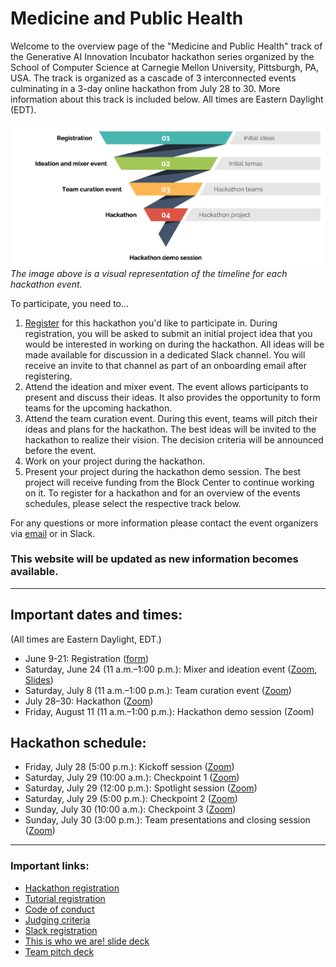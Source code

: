 # Medicine and Public Health

Welcome to the overview page of the "Medicine and Public Health" track of the Generative AI Innovation Incubator hackathon series organized by the School of Computer Science at Carnegie Mellon University, Pittsburgh, PA, USA. The track is organized as a cascade of 3 interconnected events culminating in a 3-day online hackathon from July 28 to 30. More information about this track is included below. All times are Eastern Daylight (EDT).

![Track overview](overview.png?raw=true "Track overview")
_The image above is a visual representation of the timeline for each hackathon event._

To participate, you need to…
1. [Register](https://forms.gle/n2HboKh9jCtWW2tc6) for this hackathon you'd like to participate in. During registration, you will be asked to submit an initial project idea that you would be interested in working on during the hackathon. All ideas will be made available for discussion in a dedicated Slack channel. You will receive an invite to that channel as part of an onboarding email after registering.
2. Attend the ideation and mixer event. The event allows participants to present and discuss their ideas. It also provides the opportunity to form teams for the upcoming hackathon.
3. Attend the team curation event. During this event, teams will pitch their ideas and plans for the hackathon. The best ideas will be invited to the hackathon to realize their vision. The decision criteria will be announced before the event.
4. Work on your project during the hackathon.
5. Present your project during the hackathon demo session. The best project will receive funding from the Block Center to continue working on it.
To register for a hackathon and for an overview of the events schedules, please select the respective track below.

For any questions or more information please contact the event organizers via [email](mailto:llmhackathon2023@cs.cmu.edu) or in Slack.

### This website will be updated as new information becomes available.

---

## Important dates and times:
(All times are Eastern Daylight, EDT.)

* June 9-21: Registration ([form](https://forms.gle/n2HboKh9jCtWW2tc6)) 
* Saturday, June 24 (11 a.m.–1:00 p.m.): Mixer and ideation event ([Zoom](https://cmu.zoom.us/j/91235072052?pwd=WjBWNFNkSitFLzErS1FUOTlhUXR1dz09), [Slides](https://drive.google.com/file/d/17xjb-s-vwBPT6CSU-vn7t8CQ0Q33JZ5q/view?usp=sharing))
* Saturday, July 8 (11 a.m.–1:00 p.m.): Team curation event ([Zoom](https://cmu.zoom.us/j/91235072052?pwd=WjBWNFNkSitFLzErS1FUOTlhUXR1dz09))
* July 28–30: Hackathon ([Zoom](https://cmu.zoom.us/j/91235072052?pwd=WjBWNFNkSitFLzErS1FUOTlhUXR1dz09))
* Friday, August 11 (11 a.m.–1:00 p.m.): Hackathon demo session (Zoom)

## Hackathon schedule:
* Friday, July 28 (5:00 p.m.): Kickoff session ([Zoom](https://cmu.zoom.us/j/91235072052?pwd=WjBWNFNkSitFLzErS1FUOTlhUXR1dz09))
* Saturday, July 29 (10:00 a.m.): Checkpoint 1 ([Zoom](https://cmu.zoom.us/j/91235072052?pwd=WjBWNFNkSitFLzErS1FUOTlhUXR1dz09))
* Saturday, July 29 (12:00 p.m.): Spotlight session ([Zoom](https://cmu.zoom.us/j/91235072052?pwd=WjBWNFNkSitFLzErS1FUOTlhUXR1dz09))
* Saturday, July 29 (5:00 p.m.): Checkpoint 2 ([Zoom](https://cmu.zoom.us/j/91235072052?pwd=WjBWNFNkSitFLzErS1FUOTlhUXR1dz09))
* Sunday, July 30 (10:00 a.m.): Checkpoint 3 ([Zoom](https://cmu.zoom.us/j/91235072052?pwd=WjBWNFNkSitFLzErS1FUOTlhUXR1dz09))
* Sunday, July 30 (3:00 p.m.): Team presentations and closing session ([Zoom](https://cmu.zoom.us/j/91235072052?pwd=WjBWNFNkSitFLzErS1FUOTlhUXR1dz09))

---

### Important links:

* [Hackathon registration](https://forms.gle/n2HboKh9jCtWW2tc6)
* [Tutorial registration](https://cs.cmu.edu/generative-ai/forms/event-registration)
* [Code of conduct](https://www.cs.cmu.edu/generative-ai/conduct)
* [Judging criteria](https://drive.google.com/file/d/148bv3EZwu1xEdFCkRkGTRBRsWttDtsr-/view?usp=sharing)
* [Slack registration](https://join.slack.com/t/genaicommunity/shared_invite/zt-1wi4julw3-~O4stqKCl9owMARbSyeuzw)
* [This is who we are! slide deck](https://docs.google.com/presentation/d/1afmIlT17_okB1iaUQ5hNXjS-52PaQfg3-MCXzQATCn0/edit?usp=sharing)
* [Team pitch deck](https://docs.google.com/presentation/d/1Oc6Z9o7ZbskXWfQpEemBAbSBAKUacMP1zKXobMbha34/edit?usp=sharing)
